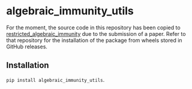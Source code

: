 # algebraic_immunity_utils

For the moment, the source code in this repository has been copied to <a href='https://github.com/LucaBonamino/restricted_algebraic_immunity'>restricted_algebraic_immunity</a> due to the submission of a paper. Refer to that repository for the installation of the package from wheels stored in GitHub releases.

## Installation

<code>pip install algebraic_immunity_utils</code>.

